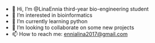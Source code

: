 - 👋 Hi, I’m @LinaEnnia third-year bio-engineering student
- 👀 I’m interested in bioinformatics
- 🌱 I’m currently learning python
- 💞️ I’m looking to collaborate on some new projects
- 📫 How to reach me: ennialina2017@gmail.com

<!---
LinaEnnia/LinaEnnia is a ✨ special ✨ repository because its `README.md` (this file) appears on your GitHub profile.
You can click the Preview link to take a look at your changes.
--->
